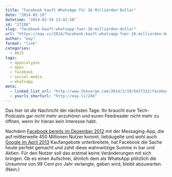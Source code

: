 ```yaml
---
title: "Facebook kauft WhatsApp für 16 Milliarden Dollar"
date: "2014-02-19"
datetime: "2014-02-19 23:42:58"
id: "27188"
slug: "facebook-kauft-whatsapp-fuer-16-milliarden-dollar"
url: "https://eay.cc/2014/facebook-kauft-whatsapp-fuer-16-milliarden-dollar/"
author: "eay"
format: "link"
categories:
  - 0815
tags:
  - appocalypse
  - apps
  - facebook
  - social-media
  - whatsapp
meta:
  - linked_list_url: "http://www.theverge.com/2014/2/19/5427332/facebook-is-buying-whatsapp"
  - yourls_shorturl: "http://eay.li/2d4"
---
```


Das hier ist _die_ Nachricht der nächsten Tage. Ihr braucht eure Tech-Podcasts gar nicht mehr anzuhören und euren Feedreader nicht mehr zu öffnen, wenn ihr hieran kein Interesse habt.

Nachdem [Facebook bereits im Dezember 2012](//eay.cc/2012/facebook-mochte-whatsapp-kaufen/) mit der Messaging-App, die auf mittlerweile 450 Millionen Nutzer kommt, liebäugelte und wohl auch [Google im April 2013](//eay.cc/2013/google-ist-angeblich-an-whatsapp-interessiert/) Kaufangebote unterbreitete, hat Facebook die Sache heute perfekt gemacht und zahlt diese wahnwitzige Summe in bar und Aktien. Für den Nutzer soll das erstmal keine Veränderungen mit sich bringen. Ob es einen Aufschrei, ähnlich dem als WhatsApp plötzlich die Unsumme von 99 Cent pro Jahr verlangte, geben wird, bleibt abzuwarten. (Nein.)

